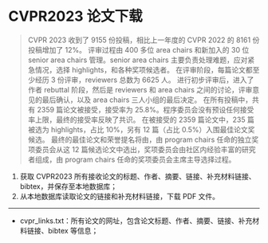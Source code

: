 # CVPR2023 论文下载

> CVPR 2023 收到了 9155 份投稿，相比上一年度的 CVPR 2022 的 8161 份投稿增加了 12%。
> 评审过程由 400 多位 area chairs 和新加入的 30 位 senior area chairs 管理。senior area chairs 主要负责处理难题，应对紧急情况，选择 highlights，和各种奖项候选者。
> 在评审阶段，每篇论文都至少经历 3 份评审，reviewers 总数为 6625 人。
> 进行初步评审后，进入了作者 rebuttal 阶段，然后是 reviewers 和 area chairs 之间的讨论，评审意见的最后确认，以及 area chairs 三人小组的最后决定。
> 在所有投稿中，共有 2359 篇论文被接受，接受率为 25.8%。程序委员会没有预设任何接受率上限，最终的接受率反映了共识。
> 在被接受的 2359 篇论文中，235 篇被选为 highlights，占比 10%，另有 12 篇（占比 0.5%）入围最佳论文奖候选。
> 最终的最佳论文和荣誉提名将由，由 program chairs 任命的独立奖项委员会从这 12 篇候选论文中选出，奖项委员会由社区内经验丰富的研究者组成，由 program chairs 任命的奖项委员会主席主导选择过程。


1. 获取 CVPR2023 所有接收论文的标题、作者、摘要、链接、补充材料链接、bibtex，并保存至本地数据库；
2. 从本地数据库读取论文的链接和补充材料链接，下载 PDF 文件。

---

* cvpr_links.txt：所有论文的网址，包含论文标题、作者、摘要、链接、补充材料链接、bibtex 等信息；
